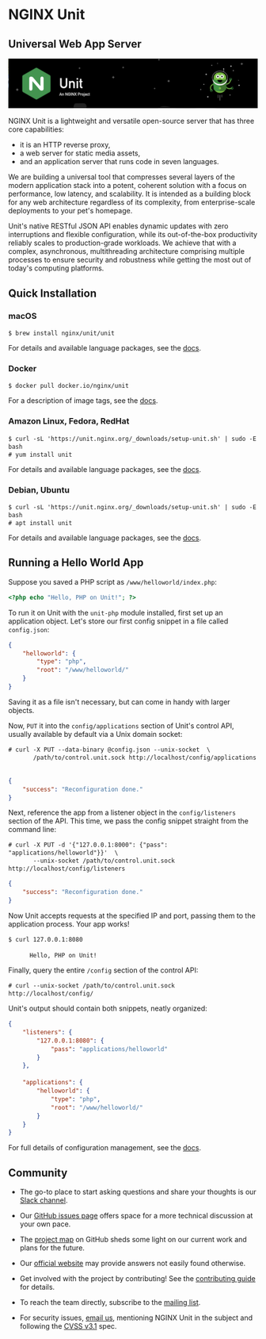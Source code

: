 # NGINX Unit

## Universal Web App Server

![NGINX Unit Logo](docs/unitlogo.png)

NGINX Unit is a lightweight and versatile open-source server that has
three core capabilities:

- it is an HTTP reverse proxy,
- a web server for static media assets,
- and an application server that runs code in seven languages.

We are building a universal tool that compresses several layers of the modern
application stack into a potent, coherent solution with a focus on performance,
low latency, and scalability. It is intended as a building block for any web
architecture regardless of its complexity, from enterprise-scale deployments to
your pet's homepage.

Unit's native RESTful JSON API enables dynamic updates with zero interruptions
and flexible configuration, while its out-of-the-box productivity reliably
scales to production-grade workloads. We achieve that with a complex,
asynchronous, multithreading architecture comprising multiple processes to
ensure security and robustness while getting the most out of today's computing
platforms.


## Quick Installation

### macOS

``` console
$ brew install nginx/unit/unit
```

For details and available language packages, see the
[docs](https://unit.nginx.org/installation/#homebrew).


### Docker

``` console
$ docker pull docker.io/nginx/unit
```

For a description of image tags, see the
[docs](https://unit.nginx.org/installation/#docker-images).


### Amazon Linux, Fedora, RedHat

``` console
$ curl -sL 'https://unit.nginx.org/_downloads/setup-unit.sh' | sudo -E bash
# yum install unit
```

For details and available language packages, see the
[docs](https://unit.nginx.org/installation/#official-packages).


### Debian, Ubuntu

``` console
$ curl -sL 'https://unit.nginx.org/_downloads/setup-unit.sh' | sudo -E bash
# apt install unit
```

For details and available language packages, see the
[docs](https://unit.nginx.org/installation/#official-packages).


## Running a Hello World App

Suppose you saved a PHP script as `/www/helloworld/index.php`:
``` php
<?php echo "Hello, PHP on Unit!"; ?>
```

To run it on Unit with the `unit-php` module installed, first set up an
application object. Let's store our first config snippet in a file called
`config.json`:

``` json
{
    "helloworld": {
        "type": "php",
        "root": "/www/helloworld/"
    }
}
```

Saving it as a file isn't necessary, but can come in handy with larger objects.

Now, `PUT` it into the `config/applications` section of Unit's control API,
usually available by default via a Unix domain socket:

``` console
# curl -X PUT --data-binary @config.json --unix-socket  \
       /path/to/control.unit.sock http://localhost/config/applications
```
``` json

{
	"success": "Reconfiguration done."
}
```

Next, reference the app from a listener object in the `config/listeners`
section of the API.  This time, we pass the config snippet straight from the
command line:

``` console
# curl -X PUT -d '{"127.0.0.1:8000": {"pass": "applications/helloworld"}}'  \
       --unix-socket /path/to/control.unit.sock http://localhost/config/listeners
```
``` json
{
    "success": "Reconfiguration done."
}
```

Now Unit accepts requests at the specified IP and port, passing them to the
application process. Your app works!

``` console
$ curl 127.0.0.1:8080

      Hello, PHP on Unit!
```

Finally, query the entire `/config` section of the control API:

``` console
# curl --unix-socket /path/to/control.unit.sock http://localhost/config/
```

Unit's output should contain both snippets, neatly organized:

``` json
{
    "listeners": {
        "127.0.0.1:8080": {
            "pass": "applications/helloworld"
        }
    },

    "applications": {
        "helloworld": {
            "type": "php",
            "root": "/www/helloworld/"
        }
    }
}
```

For full details of configuration management, see the
[docs](https://unit.nginx.org/configuration/#configuration-management).


## Community

- The go-to place to start asking questions and share your thoughts is
  our [Slack channel](https://nginxcommunity.slack.com/).

- Our [GitHub issues page](https://github.com/nginx/unit/issues) offers
  space for a more technical discussion at your own pace.

- The [project map](https://github.com/orgs/nginx/projects/1) on
  GitHub sheds some light on our current work and plans for the future.

- Our [official website](https://unit.nginx.org/) may provide answers
  not easily found otherwise.

- Get involved with the project by contributing! See the
  [contributing guide](CONTRIBUTING.md) for details.

- To reach the team directly, subscribe to the
  [mailing list](https://mailman.nginx.org/mailman/listinfo/unit).

- For security issues, [email us](security-alert@nginx.org), mentioning
  NGINX Unit in the subject and following the [CVSS
  v3.1](https://www.first.org/cvss/v3.1/specification-document) spec.

